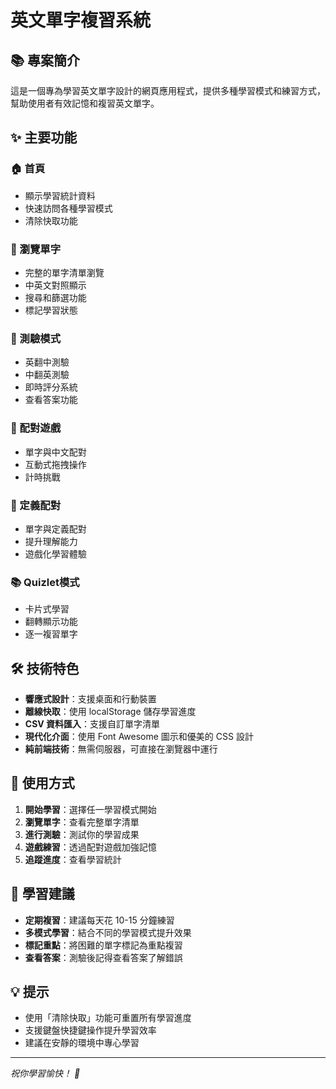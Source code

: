 # 英文單字複習系統

## 📚 專案簡介

這是一個專為學習英文單字設計的網頁應用程式，提供多種學習模式和練習方式，幫助使用者有效記憶和複習英文單字。

## ✨ 主要功能

### 🏠 首頁
- 顯示學習統計資料
- 快速訪問各種學習模式
- 清除快取功能

### 📖 瀏覽單字
- 完整的單字清單瀏覽
- 中英文對照顯示
- 搜尋和篩選功能
- 標記學習狀態

### 🧠 測驗模式
- 英翻中測驗
- 中翻英測驗
- 即時評分系統
- 查看答案功能

### 🔗 配對遊戲
- 單字與中文配對
- 互動式拖拽操作
- 計時挑戰

### 📝 定義配對
- 單字與定義配對
- 提升理解能力
- 遊戲化學習體驗

### 📚 Quizlet模式
- 卡片式學習
- 翻轉顯示功能
- 逐一複習單字

## 🛠️ 技術特色

- **響應式設計**：支援桌面和行動裝置
- **離線快取**：使用 localStorage 儲存學習進度
- **CSV 資料匯入**：支援自訂單字清單
- **現代化介面**：使用 Font Awesome 圖示和優美的 CSS 設計
- **純前端技術**：無需伺服器，可直接在瀏覽器中運行

## 📱 使用方式

1. **開始學習**：選擇任一學習模式開始
2. **瀏覽單字**：查看完整單字清單
3. **進行測驗**：測試你的學習成果
4. **遊戲練習**：透過配對遊戲加強記憶
5. **追蹤進度**：查看學習統計

## 🎯 學習建議

- **定期複習**：建議每天花 10-15 分鐘練習
- **多模式學習**：結合不同的學習模式提升效果
- **標記重點**：將困難的單字標記為重點複習
- **查看答案**：測驗後記得查看答案了解錯誤

## 💡 提示

- 使用「清除快取」功能可重置所有學習進度
- 支援鍵盤快捷鍵操作提升學習效率
- 建議在安靜的環境中專心學習

---

*祝你學習愉快！ 💪*